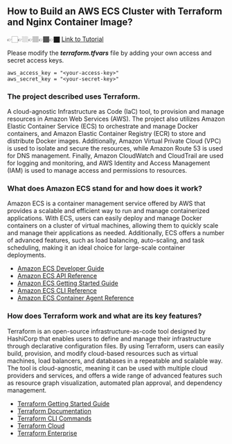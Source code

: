 ## How to Build an AWS ECS Cluster with Terraform and Nginx Container Image?

👉🏻👉🏼👉🏽👉🏾👉🏿 [Link to Tutorial](https://marc.it/how-to-create-an-ecs-cluster-using-terraform/)

Please modify the **_terraform.tfvars_** file by adding your own access and secret access keys.
```
aws_access_key = "<your-access-key>"
aws_secret_key = "<your-secret-key>"
```

### The project described uses Terraform.

A cloud-agnostic Infrastructure as Code (IaC) tool, to provision and manage resources in Amazon Web Services (AWS). The project also utilizes Amazon Elastic Container Service (ECS) to orchestrate and manage Docker containers, and Amazon Elastic Container Registry (ECR) to store and distribute Docker images. Additionally, Amazon Virtual Private Cloud (VPC) is used to isolate and secure the resources, while Amazon Route 53 is used for DNS management. Finally, Amazon CloudWatch and CloudTrail are used for logging and monitoring, and AWS Identity and Access Management (IAM) is used to manage access and permissions to resources.

### What does Amazon ECS stand for and how does it work?

Amazon ECS is a container management service offered by AWS that provides a scalable and efficient way to run and manage containerized applications. With ECS, users can easily deploy and manage Docker containers on a cluster of virtual machines, allowing them to quickly scale and manage their applications as needed. Additionally, ECS offers a number of advanced features, such as load balancing, auto-scaling, and task scheduling, making it an ideal choice for large-scale container deployments.

- [Amazon ECS Developer Guide](https://docs.aws.amazon.com/AmazonECS/latest/developerguide/Welcome.html)
- [Amazon ECS API Reference](https://docs.aws.amazon.com/AmazonECS/latest/APIReference/Welcome.html)
- [Amazon ECS Getting Started Guide](https://docs.aws.amazon.com/AmazonECS/latest/developerguide/ECS_GetStarted.html)
- [Amazon ECS CLI Reference](https://docs.aws.amazon.com/AmazonECS/latest/developerguide/ECS_CLI_reference.html)
- [Amazon ECS Container Agent Reference](https://docs.aws.amazon.com/AmazonECS/latest/developerguide/ecs-agent-reference.html)

### How does Terraform work and what are its key features?

Terraform is an open-source infrastructure-as-code tool designed by HashiCorp that enables users to define and manage their infrastructure through declarative configuration files. By using Terraform, users can easily build, provision, and modify cloud-based resources such as virtual machines, load balancers, and databases in a repeatable and scalable way. The tool is cloud-agnostic, meaning it can be used with multiple cloud providers and services, and offers a wide range of advanced features such as resource graph visualization, automated plan approval, and dependency management.

- [Terraform Getting Started Guide](https://learn.hashicorp.com/tutorials/terraform)
- [Terraform Documentation](https://www.terraform.io/docs/index.html)
- [Terraform CLI Commands](https://www.terraform.io/docs/cli/commands/index.html)
- [Terraform Cloud](https://www.terraform.io/cloud)
- [Terraform Enterprise](https://www.hashicorp.com/products/terraform/enterprise)
